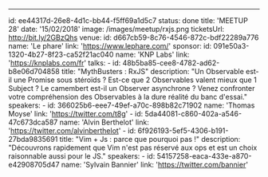 ---
id: ee44317d-26e8-4d1c-bb44-f5ff69a1d5c7
status: done
title: 'MEETUP 28'
date: '15/02/2018'
image: /images/meetup/rxjs.png
ticketsUrl: http://bit.ly/2GBzQhs
venue:
    id: d667cb59-8c76-4546-872c-bdf22289a776
    name: 'Le phare'
    link: 'https://www.lephare.com/'
sponsor:
    id: 091e50a3-1320-4b27-8f23-ca52f21ac040
    name: 'KNP Labs'
    link: 'https://knplabs.com/fr'
talks:
    -
        id: 48b5ba85-cee8-4782-ad62-b8e06d704858
        title: "MythBusters : RxJS"
        description: "Un Observable est-il une Promise sous stéroïds ? Est-ce que 2 Observables valent mieux que 1 Subject ? Le camembert est-il un Observer asynchrone ?
Venez confronter votre compréhension des Observables à la dure réalité du banc d'essai."
        speakers:
            -
                id: 366025b6-eee7-49ef-a70c-898b82c71902
                name: 'Thomas Moyse'
                link: 'https://twitter.com/t8g'
            -
                id: 5da44081-c860-402a-a546-47c673dca587
                name: 'Alvin Berthelot'
                link: 'https://twitter.com/alvinberthelot'
    -
        id: 6f926193-5ef5-4306-b191-27bda9835691
        title: "Vim + Js : parce que pourquoi pas !"
        description: "Découvrons rapidement que Vim n'est pas réservé aux ops et est un choix raisonnable aussi pour le JS."
        speakers:
            -
                id: 54157258-eaca-433e-a870-e42908705d47
                name: 'Sylvain Bannier'
                link: 'https://twitter.com/bannier'

